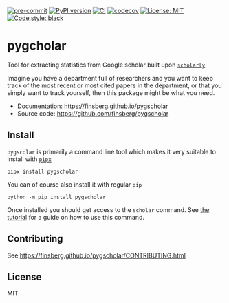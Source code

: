 [![pre-commit](https://github.com/finsberg/pygscholar/actions/workflows/pre-commit.yml/badge.svg)](https://github.com/finsberg/pygscholar/actions/workflows/pre-commit.yml)
[![PyPI version](https://badge.fury.io/py/pygscholar.svg)](https://badge.fury.io/py/pygscholar)
[![CI](https://github.com/finsberg/pygscholar/actions/workflows/main.yml/badge.svg)](https://github.com/finsberg/pygscholar/actions/workflows/main.yml)
[![codecov](https://codecov.io/gh/finsberg/pygscholar/branch/main/graph/badge.svg?token=IUZ9HMIBFA)](https://codecov.io/gh/finsberg/pygscholar)
[![License: MIT](https://img.shields.io/badge/License-MIT-yellow.svg)](https://opensource.org/licenses/MIT)
[![Code style: black](https://img.shields.io/badge/code%20style-black-000000.svg)](https://github.com/psf/black)
# pygcholar

Tool for extracting statistics from Google scholar built upon [`scholarly`](https://scholarly.readthedocs.io)

Imagine you have a department full of researchers and you want to keep track of the most recent or most cited papers in the department, or that you simply want to track yourself, then this package might be what you need.

- Documentation: https://finsberg.github.io/pygscholar
- Source code: https://github.com/finsberg/pygscholar

## Install
`pygscolar` is primarily a command line tool which makes it very suitable to install with [`pipx`](https://pypa.github.io/pipx/)
```
pipx install pygscholar
```

You can of course also install it with regular `pip`
```
python -m pip install pygscholar
```

Once installed you should get access to the `scholar` command. See [the tutorial](docs/tutorial.ipynb) for a guide on how to use this command.


## Contributing
See https://finsberg.github.io/pygscholar/CONTRIBUTING.html

## License
MIT
